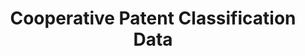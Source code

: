 ---
bigquery: https://console.cloud.google.com/bigquery?p=patents-public-data&d=cpc&page=dataset
citation: '“Cooperative Patent Classification” by the EPO and USPTO, for public use. '
contributors: EPO, USPTO
cost: None
description: Cooperative Patent Classification Data contains the scheme and definitions
  of the Cooperative Patent Classification system for classifying patent documents.
  The CPC is the result of a partnership between the EPO and the USPTO in their joint
  effort to develop a common, internationally compatible classification system for
  technical documents, in particular patent publications, which will be used by both
  offices in the patent granting process
documentation: https://www.cooperativepatentclassification.org/cpcSchemeAndDefinitions
last_edit: 04/08/2022, 14:44:15
location: https://www.cooperativepatentclassification.org/index
maintained_by: USPTO, EPO
schema_fields:
- synonyms
- limiting_references
- sizeCache
- informative_references
- titleFull
- glossary
- not_allocatable
- limitingReferences
- informativeReferences
- dateRevised
- ipcConcordant
- breakdownCode
- title_part
- additional_only
- parents
- status
- residual_references
- definition
- title_full
- child_groups
- applicationReferences
- ipc_concordant
- level
- breakdown_code
- notAllocatable
- symbol
- residualReferences
- titlePart
- application_references
- children
- date_revised
- childGroups
shortname: cooperative_patent_classification
tags:
- patents
- science
title: Cooperative Patent Classification Data
uuid: 984374a7-16e9-4b35-9445-458daceb01bf
---
